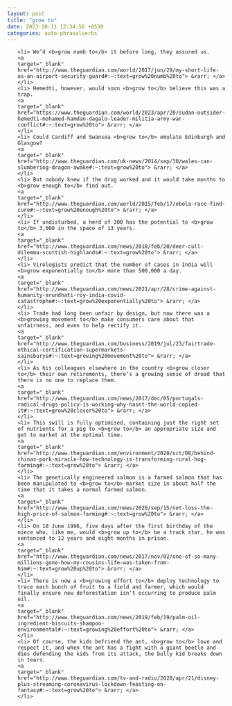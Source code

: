 ```yaml
---
layout: post
title: "grow to"
date: 2023-10-11 12:34:56 +0530
categories: auto-phrasalverbs
---
```

<ol>

    <li> We’d <b>grow numb to</b> it before long, they assured us.
    <a 
    target="_blank" 
    href="http://www.theguardian.com/world/2017/jun/29/my-short-life-as-an-airport-security-guard#:~:text=grow%20numb%20to"> &rarr; </a>
    </li>
    <li> Hemedti, however, would soon <b>grow to</b> believe this was a trap.
    <a 
    target="_blank" 
    href="https://www.theguardian.com/world/2023/apr/20/sudan-outsider-hemedti-mohamed-hamdan-dagalo-leader-militia-army-war-conflict#:~:text=grow%20to"> &rarr; </a>
    </li>
    <li> Could Cardiff and Swansea <b>grow to</b> emulate Edinburgh and Glasgow?
    <a 
    target="_blank" 
    href="http://www.theguardian.com/uk-news/2014/sep/30/wales-can-slumbering-dragon-awake#:~:text=grow%20to"> &rarr; </a>
    </li>
    <li> But nobody knew if the drug worked and it would take months to <b>grow enough to</b> find out.
    <a 
    target="_blank" 
    href="http://www.theguardian.com/world/2015/feb/17/ebola-race-find-cure#:~:text=grow%20enough%20to"> &rarr; </a>
    </li>
    <li> If undisturbed, a herd of 300 has the potential to <b>grow to</b> 3,000 in the space of 13 years.
    <a 
    target="_blank" 
    href="http://www.theguardian.com/news/2018/feb/20/deer-cull-dilemma-scottish-highlands#:~:text=grow%20to"> &rarr; </a>
    </li>
    <li> Virologists predict that the number of cases in India will <b>grow exponentially to</b> more than 500,000 a day.
    <a 
    target="_blank" 
    href="http://www.theguardian.com/news/2021/apr/28/crime-against-humanity-arundhati-roy-india-covid-catastrophe#:~:text=grow%20exponentially%20to"> &rarr; </a>
    </li>
    <li> Trade had long been unfair by design, but now there was a <b>growing movement to</b> make consumers care about that unfairness, and even to help rectify it.
    <a 
    target="_blank" 
    href="http://www.theguardian.com/business/2019/jul/23/fairtrade-ethical-certification-supermarkets-sainsburys#:~:text=growing%20movement%20to"> &rarr; </a>
    </li>
    <li> As his colleagues elsewhere in the country <b>grow closer to</b> their own retirements, there’s a growing sense of dread that there is no one to replace them.
    <a 
    target="_blank" 
    href="http://www.theguardian.com/news/2017/dec/05/portugals-radical-drugs-policy-is-working-why-hasnt-the-world-copied-it#:~:text=grow%20closer%20to"> &rarr; </a>
    </li>
    <li> This swill is fully optimised, containing just the right set of nutrients for a pig to <b>grow to</b> an appropriate size and get to market at the optimal time.
    <a 
    target="_blank" 
    href="http://www.theguardian.com/environment/2020/oct/08/behind-chinas-pork-miracle-how-technology-is-transforming-rural-hog-farming#:~:text=grow%20to"> &rarr; </a>
    </li>
    <li> The genetically engineered salmon is a farmed salmon that has been manipulated to <b>grow to</b> market size in about half the time that it takes a normal farmed salmon.
    <a 
    target="_blank" 
    href="http://www.theguardian.com/news/2020/sep/15/net-loss-the-high-price-of-salmon-farming#:~:text=grow%20to"> &rarr; </a>
    </li>
    <li> On 10 June 1996, five days after the first birthday of the niece who, like me, would <b>grow up to</b> be a track star, he was sentenced to 12 years and eight months in prison.
    <a 
    target="_blank" 
    href="http://www.theguardian.com/news/2017/nov/02/one-of-so-many-millions-gone-how-my-cousins-life-was-taken-from-him#:~:text=grow%20up%20to"> &rarr; </a>
    </li>
    <li> There is now a <b>growing effort to</b> deploy technology to trace each bunch of fruit to a field and farmer, which would finally ensure new deforestation isn’t occurring to produce palm oil.
    <a 
    target="_blank" 
    href="http://www.theguardian.com/news/2019/feb/19/palm-oil-ingredient-biscuits-shampoo-environmental#:~:text=growing%20effort%20to"> &rarr; </a>
    </li>
    <li> Of course, the kids befriend the ant, <b>grow to</b> love and respect it, and when the ant has a fight with a giant beetle and dies defending the kids from its attack, the bully kid breaks down in tears.
    <a 
    target="_blank" 
    href="http://www.theguardian.com/tv-and-radio/2020/apr/21/disney-plus-streaming-coronavirus-lockdown-feasting-on-fantasy#:~:text=grow%20to"> &rarr; </a>
    </li>